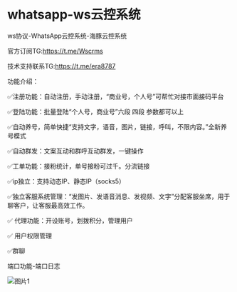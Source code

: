 # whatsapp-ws云控系统
ws协议-WhatsApp云控系统-海豚云控系统

官方订阅TG:https://t.me/Wscrms

技术支持联系TG:https://t.me/era8787


功能介绍：

✅注册功能：自动注册，手动注册，“商业号，个人号”可帮忙对接市面接码平台

✅登陆功能：批量登陆“个人号，商业号”六段 四段 参数都可以上

✅自动养号，简单快捷“支持文字，语音，图片，链接，呼叫，不限内容。”全新养号模式

✅自动群发：文案互动和群呼互动群发，一键操作

✅工单功能：接粉统计，单号接粉可过千。分流链接

✅ip独立：支持动态IP、静态IP（socks5） 

✅独立客服系统管理：“发图片、发语音消息、发视频、文字”分配客服坐席，用于聊客户，让客服最高效工作。

✅ 代理功能：开设账号，划拨积分，管理用户 

✅ 用户权限管理

✅群聊

端口功能-端口日志


![图片1](https://github.com/era8787/whatsapp-ws-/assets/112697571/3fed4139-9e05-41ed-b065-c915107e7fef)
